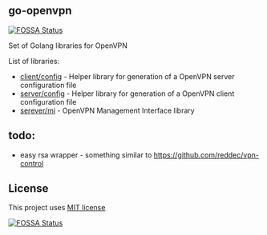 ## go-openvpn

[![FOSSA Status](https://app.fossa.com/api/projects/git%2Bgithub.com%2Fvuonglequoc%2Fgo-openvpn.svg?type=shield)](https://app.fossa.com/projects/git%2Bgithub.com%2Fvuonglequoc%2Fgo-openvpn?ref=badge_shield)

Set of Golang libraries for OpenVPN

List of libraries:
* [client/config](client/config) - Helper library for generation of a OpenVPN server configuration file
* [server/config](server/config) - Helper library for generation of a OpenVPN client configuration file
* [serever/mi](server/mi) - OpenVPN Management Interface library

## todo:
* easy rsa wrapper - something similar to https://github.com/reddec/vpn-control

## License

This project uses [MIT license](LICENSE)

[![FOSSA Status](https://app.fossa.com/api/projects/git%2Bgithub.com%2Fvuonglequoc%2Fgo-openvpn.svg?type=large)](https://app.fossa.com/projects/git%2Bgithub.com%2Fvuonglequoc%2Fgo-openvpn?ref=badge_large)
